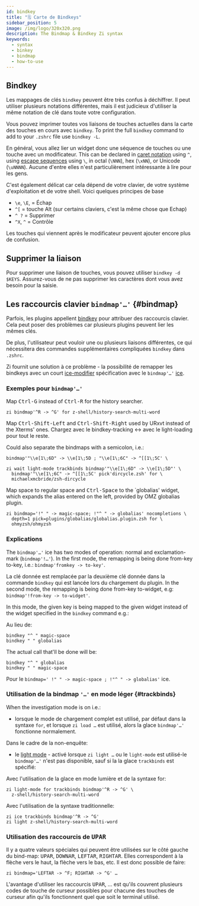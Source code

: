 ```yaml
---
id: bindkey
title: "🗒 Carte de Bindkeys"
sidebar_position: 5
image: /img/logo/320x320.png
description: The Bindmap & Bindkey Zi syntax
keywords:
  - syntax
  - binkey
  - bindmap
  - how-to-use
---
```


<!-- @format -->

## <i class="fa-solid fa-keyboard"></i> Bindkey

Les mappages de clés `bindkey` peuvent être très confus à déchiffrer. Il peut utiliser plusieurs notations différentes, mais il est judicieux d'utiliser la même notation de clé dans toute votre configuration.

Vous pouvez imprimer toutes vos liaisons de touches actuelles dans la carte des touches en cours avec `bindkey`. To print the full `bindkey` command to add to your `.zshrc` file use `bindkey -L`.

En général, vous allez lier un widget donc une séquence de touches ou une touche avec un modificateur. This can be declared in [caret notation][5] using `^`, using [escape sequences][6] using `\`, in octal (`\NNN`), hex (`\xNN`), or Unicode (`\uNNNN`). Aucune d'entre elles n'est particulièrement intéressante à lire pour les gens.

C'est également délicat car cela dépend de votre clavier, de votre système d'exploitation et de votre shell. Voici quelques principes de base

- `\e`, `\E`, = Échap
- `^[` = touche Alt (sur certains claviers, c'est la même chose que Echap)
- `^ ?` = Supprimer
- `^X`, `^` = Contrôle

Les touches qui viennent après le modificateur peuvent ajouter encore plus de confusion.

## <i class="fa-solid fa-delete-left"></i> Supprimer la liaison

Pour supprimer une liaison de touches, vous pouvez utiliser `bindkey -d $KEYS`. Assurez-vous de ne pas supprimer les caractères dont vous avez besoin pour la saisie.

## <i class="fa-solid fa-sliders"></i> Les raccourcis clavier `bindmap'…'` {#bindmap}

Parfois, les plugins appellent [bindkey][1] pour attribuer des raccourcis clavier. Cela peut poser des problèmes car plusieurs plugins peuvent lier les mêmes clés.

De plus, l'utilisateur peut vouloir une ou plusieurs liaisons différentes, ce qui nécessitera des commandes supplémentaires compliquées `bindkey` dans `.zshrc`.

Zi fournit une solution à ce problème - la possibilité de remapper les bindkeys avec un court [ice-modifier][2] spécification avec le `bindmap'…'` [ice][3].

### <i class="fa-solid fa-circle-check"></i> Exemples pour `bindmap'…'`

Map <kbd>Ctrl-G</kbd> instead of <kbd>Ctrl-R</kbd> for the history searcher.

```shell
zi bindmap'^R -> ^G' for z-shell/history-search-multi-word
```

Map <kbd>Ctrl-Shift-Left</kbd> and <kbd>Ctrl-Shift-Right</kbd> used by URxvt instead of the Xterms' ones. Chargez avec le bindkey-tracking ↔ avec le light-loading pour tout le reste.

Could also separate the bindmaps with a semicolon, i.e.:

```shell
bindmap'"\\e[1\;6D" -> \\e[1\;5D ; "\\e[1\;6C" -> ^[[1\;5C' \
```

```shell showLineNumbers
zi wait light-mode trackbinds bindmap'"\\e[1\;6D" -> \\e[1\;5D"' \
  bindmap'"\\e[1\;6C" -> ^[[1\;5C' pick'dircycle.zsh' for \
  michaelxmcbride/zsh-dircycle
```

Map space to regular space and <kbd>Ctrl-Space</kbd> to the `globalias' widget, which expands the alias entered on the left, provided by OMZ globalias plugin.

```shell showLineNumbers
zi bindmap='!" " -> magic-space; !"^ " -> globalias' nocompletions \
  depth=1 pick=plugins/globalias/globalias.plugin.zsh for \
  ohmyzsh/ohmyzsh
```

### <i class="fa-solid fa-circle-check"></i> Explications

The `bindmap'…'` ice has two modes of operation: normal and exclamation-mark (`bindmap'!…'`). In the first mode, the remapping is being done from-key to-key, i.e.: `bindmap'fromkey -> to-key'`.

La clé donnée est remplacée par la deuxième clé donnée dans la commande `bindkey` qui est lancée lors du chargement du plugin. In the second mode, the remapping is being done from-key to-widget, e.g: `bindmap'!from-key -> to-widget'`.

In this mode, the given key is being mapped to the given widget instead of the widget specified in the `bindkey` command e.g.:

Au lieu de:

```shell showLineNumbers
bindkey "^ " magic-space
bindkey " " globalias
```

The actual call that'll be done will be:

```shell showLineNumbers
bindkey "^ " globalias
bindkey " " magic-space
```

Pour le `bindmap=' !" " -> magic-space ; !"^ " -> globalias'` ice.

### <i class="fa-solid fa-circle-check"></i> Utilisation de la bindmap `'…'` en mode léger {#trackbinds}

When the investigation mode is on i.e.:

- lorsque le mode de chargement complet est utilisé, par défaut dans la syntaxe `for`, et lorsque `zi load …` est utilisé, alors la glace `bindmap'…'` fonctionne normalement.

Dans le cadre de la non-enquête:

- le [light mode](/search/?q=light+mode) - activé lorsque `zi light …` ou le `light-mode` est utilisé-le `bindmap'…'` n'est pas disponible, sauf si la la glace `trackbinds` est spécifié:

Avec l'utilisation de la glace en mode lumière et de la syntaxe for:

```shell showLineNumbers
zi light-mode for trackbinds bindmap'^R -> ^G' \
  z-shell/history-search-multi-word
```

Avec l'utilisation de la syntaxe traditionnelle:

```shell showLineNumbers
zi ice trackbinds bindmap'^R -> ^G'
zi light z-shell/history-search-multi-word
```

### <i class="fa-solid fa-circle-check"></i> Utilisation des raccourcis de <kbd>UPAR</kbd>

Il y a quatre valeurs spéciales qui peuvent être utilisées sur le côté gauche du bind-map: <kbd>UPAR</kbd>, <kbd>DOWNAR</kbd>, <kbd>LEFTAR</kbd>, <kbd>RIGHTAR</kbd>. Elles correspondent à la flèche vers le haut, la flèche vers le bas, etc. Il est donc possible de faire:

```shell
zi bindmap='LEFTAR -> ^F; RIGHTAR -> ^G' …
```

L'avantage d'utiliser les raccourcis <kbd>UPAR</kbd>, … est qu'ils couvrent plusieurs codes de touche de curseur possibles pour chacune des touches de curseur afin qu'ils fonctionnent quel que soit le terminal utilisé.

<!-- end-of-file -->
<!-- links -->

[1]: /search/?q=binkey
[2]: /search/?q=ice+modifier
[3]: /docs/guides/syntax/ice
[5]: https://en.wikipedia.org/wiki/Caret_notation
[6]: https://en.wikipedia.org/wiki/Escape_sequence
